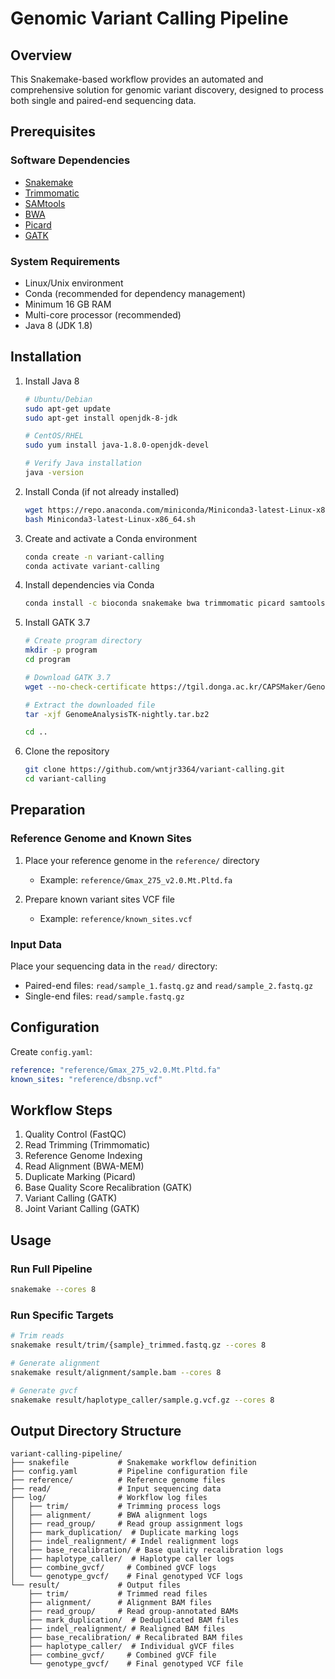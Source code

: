 # Genomic Variant Calling Pipeline

## Overview
This Snakemake-based workflow provides an automated and comprehensive solution for genomic variant discovery, designed to process both single and paired-end sequencing data.


## Prerequisites

### Software Dependencies

- [Snakemake](https://snakemake.readthedocs.io/)
- [Trimmomatic](http://www.usadellab.org/cms/?page=trimmomatic)
- [SAMtools](http://www.htslib.org/)
- [BWA](http://bio-bwa.sourceforge.net/)
- [Picard](https://broadinstitute.github.io/picard/)
- [GATK](https://gatk.broadinstitute.org/)

### System Requirements

- Linux/Unix environment
- Conda (recommended for dependency management)
- Minimum 16 GB RAM
- Multi-core processor (recommended)
- Java 8 (JDK 1.8)

## Installation

1. Install Java 8
   ```bash
   # Ubuntu/Debian
   sudo apt-get update
   sudo apt-get install openjdk-8-jdk

   # CentOS/RHEL
   sudo yum install java-1.8.0-openjdk-devel

   # Verify Java installation
   java -version
   ```

2. Install Conda (if not already installed)
   ```bash
   wget https://repo.anaconda.com/miniconda/Miniconda3-latest-Linux-x86_64.sh
   bash Miniconda3-latest-Linux-x86_64.sh
   ```

3. Create and activate a Conda environment
   ```bash
   conda create -n variant-calling
   conda activate variant-calling
   ```

4. Install dependencies via Conda
   ```bash
   conda install -c bioconda snakemake bwa trimmomatic picard samtools
   ```

5. Install GATK 3.7
   ```bash
   # Create program directory
   mkdir -p program
   cd program
   
   # Download GATK 3.7
   wget --no-check-certificate https://tgil.donga.ac.kr/CAPSMaker/GenomeAnalysisTK-nightly.tar.bz2
   
   # Extract the downloaded file
   tar -xjf GenomeAnalysisTK-nightly.tar.bz2
   
   cd ..
   ```

6. Clone the repository
   ```bash
   git clone https://github.com/wntjr3364/variant-calling.git
   cd variant-calling
   ```

## Preparation

### Reference Genome and Known Sites

1. Place your reference genome in the `reference/` directory
   - Example: `reference/Gmax_275_v2.0.Mt.Pltd.fa`

2. Prepare known variant sites VCF file
   - Example: `reference/known_sites.vcf`

### Input Data

Place your sequencing data in the `read/` directory:
- Paired-end files: `read/sample_1.fastq.gz` and `read/sample_2.fastq.gz`
- Single-end files: `read/sample.fastq.gz`

## Configuration

Create `config.yaml`:

```yaml
reference: "reference/Gmax_275_v2.0.Mt.Pltd.fa"
known_sites: "reference/dbsnp.vcf"
```


## Workflow Steps

1. Quality Control (FastQC)
2. Read Trimming (Trimmomatic)
3. Reference Genome Indexing
4. Read Alignment (BWA-MEM)
5. Duplicate Marking (Picard)
6. Base Quality Score Recalibration (GATK)
7. Variant Calling (GATK)
8. Joint Variant Calling (GATK)

## Usage

### Run Full Pipeline

```bash
snakemake --cores 8
```

### Run Specific Targets

```bash
# Trim reads
snakemake result/trim/{sample}_trimmed.fastq.gz --cores 8

# Generate alignment
snakemake result/alignment/sample.bam --cores 8

# Generate gvcf
snakemake result/haplotype_caller/sample.g.vcf.gz --cores 8
```

## Output Directory Structure

```
variant-calling-pipeline/
├── snakefile           # Snakemake workflow definition
├── config.yaml         # Pipeline configuration file
├── reference/          # Reference genome files
├── read/               # Input sequencing data
├── log/                # Workflow log files
│   ├── trim/           # Trimming process logs
│   ├── alignment/      # BWA alignment logs
│   ├── read_group/     # Read group assignment logs
│   ├── mark_duplication/  # Duplicate marking logs
│   ├── indel_realignment/ # Indel realignment logs
│   ├── base_recalibration/ # Base quality recalibration logs
│   ├── haplotype_caller/  # Haplotype caller logs
│   ├── combine_gvcf/     # Combined gVCF logs
│   └── genotype_gvcf/    # Final genotyped VCF logs
└── result/             # Output files
    ├── trim/           # Trimmed read files
    ├── alignment/      # Alignment BAM files
    ├── read_group/     # Read group-annotated BAMs
    ├── mark_duplication/  # Deduplicated BAM files
    ├── indel_realignment/ # Realigned BAM files
    ├── base_recalibration/ # Recalibrated BAM files
    ├── haplotype_caller/  # Individual gVCF files
    ├── combine_gvcf/     # Combined gVCF file
    └── genotype_gvcf/    # Final genotyped VCF file
```
